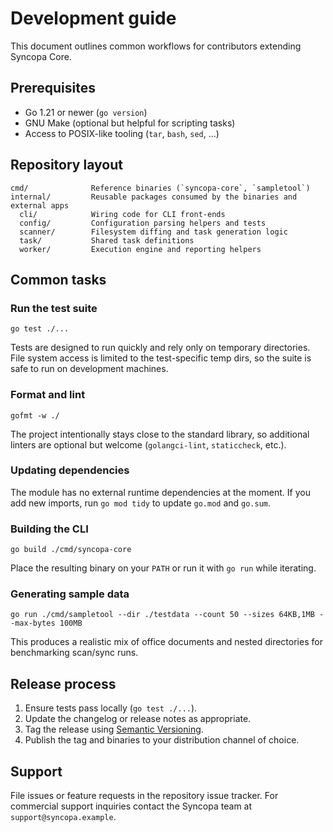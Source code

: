 # Development guide

This document outlines common workflows for contributors extending Syncopa Core.

## Prerequisites

* Go 1.21 or newer (`go version`)
* GNU Make (optional but helpful for scripting tasks)
* Access to POSIX-like tooling (`tar`, `bash`, `sed`, ...)

## Repository layout

```
cmd/              Reference binaries (`syncopa-core`, `sampletool`)
internal/         Reusable packages consumed by the binaries and external apps
  cli/            Wiring code for CLI front-ends
  config/         Configuration parsing helpers and tests
  scanner/        Filesystem diffing and task generation logic
  task/           Shared task definitions
  worker/         Execution engine and reporting helpers
```

## Common tasks

### Run the test suite

```
go test ./...
```

Tests are designed to run quickly and rely only on temporary directories. File
system access is limited to the test-specific temp dirs, so the suite is safe to
run on development machines.

### Format and lint

```
gofmt -w ./
```

The project intentionally stays close to the standard library, so additional
linters are optional but welcome (`golangci-lint`, `staticcheck`, etc.).

### Updating dependencies

The module has no external runtime dependencies at the moment. If you add new
imports, run `go mod tidy` to update `go.mod` and `go.sum`.

### Building the CLI

```
go build ./cmd/syncopa-core
```

Place the resulting binary on your `PATH` or run it with `go run` while
iterating.

### Generating sample data

```
go run ./cmd/sampletool --dir ./testdata --count 50 --sizes 64KB,1MB --max-bytes 100MB
```

This produces a realistic mix of office documents and nested directories for
benchmarking scan/sync runs.

## Release process

1. Ensure tests pass locally (`go test ./...`).
2. Update the changelog or release notes as appropriate.
3. Tag the release using [Semantic Versioning](https://semver.org/).
4. Publish the tag and binaries to your distribution channel of choice.

## Support

File issues or feature requests in the repository issue tracker. For commercial
support inquiries contact the Syncopa team at `support@syncopa.example`.
